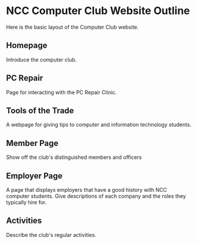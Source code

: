 # NCC Computer Club Website Outline
Here is the basic layout of the Computer Club website.

## Homepage
Introduce the computer club.

## PC Repair
Page for interacting with the PC Repair Clinic.

## Tools of the Trade
A webpage for giving tips to computer and information technology students.

## Member Page
Show off the club's distinguished members and officers

## Employer Page
A page that displays employers that have a good history with NCC computer students. Give descriptions of each company and the roles they typically hire for.

## Activities
Describe the club's regular activities.